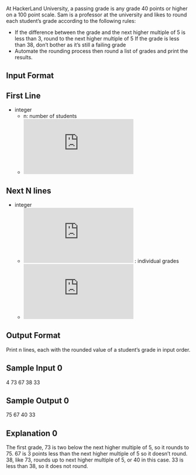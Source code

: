 At HackerLand University, a passing grade is any grade 40 points or higher on a 100 point scale. Sam is a professor at the university and likes to round each student’s grade according to the following rules:

- If the difference between the grade and the next higher multiple of 5 is less than 3, round to the next higher multiple of 5
If the grade is less than 38, don’t bother as it’s still a failing grade
- Automate the rounding process then round a list of grades and print the results.

## Input Format

## First Line

- integer 
	- n: number of students
	- ![](http://latex.codecogs.com/gif.latex?1%5Cleq%20n%5Cleq%2060)

## Next N lines

- integer 
	- ![](http://latex.codecogs.com/gif.latex?grades_i) : individual grades
	- ![](http://latex.codecogs.com/gif.latex?0%5Cleq%20grades_i%5Cleq%20100)

## Output Format

Print n lines, each with the rounded value of a student’s grade in input order.

## Sample Input 0

4
73
67
38
33

## Sample Output 0

75
67
40
33

## Explanation 0

The first grade, 73 is two below the next higher multiple of 5, so it rounds to 75. 
67 is 3 points less than the next higher multiple of 5 so it doesn’t round. 
38, like 73, rounds up to next higher multiple of 5, or 40 in this case. 
33 is less than 38, so it does not round.